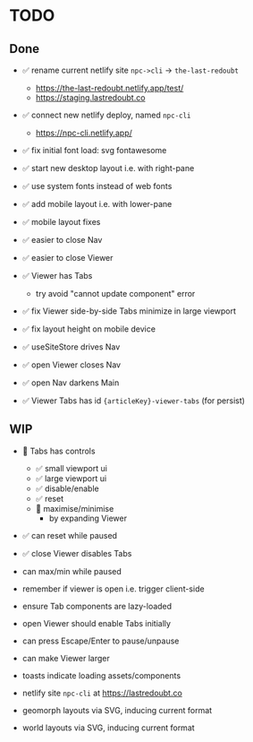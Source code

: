 # TODO

## Done

- ✅ rename current netlify site `npc->cli` -> `the-last-redoubt`
  - https://the-last-redoubt.netlify.app/test/
  - https://staging.lastredoubt.co
- ✅ connect new netlify deploy, named `npc-cli`
  - https://npc-cli.netlify.app/
- ✅ fix initial font load: svg fontawesome
- ✅ start new desktop layout i.e. with right-pane
- ✅ use system fonts instead of web fonts

- ✅ add mobile layout i.e. with lower-pane
- ✅ mobile layout fixes

- ✅ easier to close Nav
- ✅ easier to close Viewer

- ✅ Viewer has Tabs
  - try avoid "cannot update component" error
- ✅ fix Viewer side-by-side Tabs minimize in large viewport

- ✅ fix layout height on mobile device

- ✅ useSiteStore drives Nav
- ✅ open Viewer closes Nav
- ✅ open Nav darkens Main
- ✅ Viewer Tabs has id `{articleKey}-viewer-tabs` (for persist)

## WIP

- 🚧 Tabs has controls

  - ✅ small viewport ui
  - ✅ large viewport ui
  - ✅ disable/enable
  - ✅ reset
  - 🚧 maximise/minimise
    - by expanding Viewer

- ✅ can reset while paused
- ✅ close Viewer disables Tabs
- can max/min while paused
- remember if viewer is open i.e. trigger client-side
- ensure Tab components are lazy-loaded
- open Viewer should enable Tabs initially
- can press Escape/Enter to pause/unpause

- can make Viewer larger
- toasts indicate loading assets/components

- netlify site `npc-cli` at https://lastredoubt.co
- geomorph layouts via SVG, inducing current format
- world layouts via SVG, inducing current format

